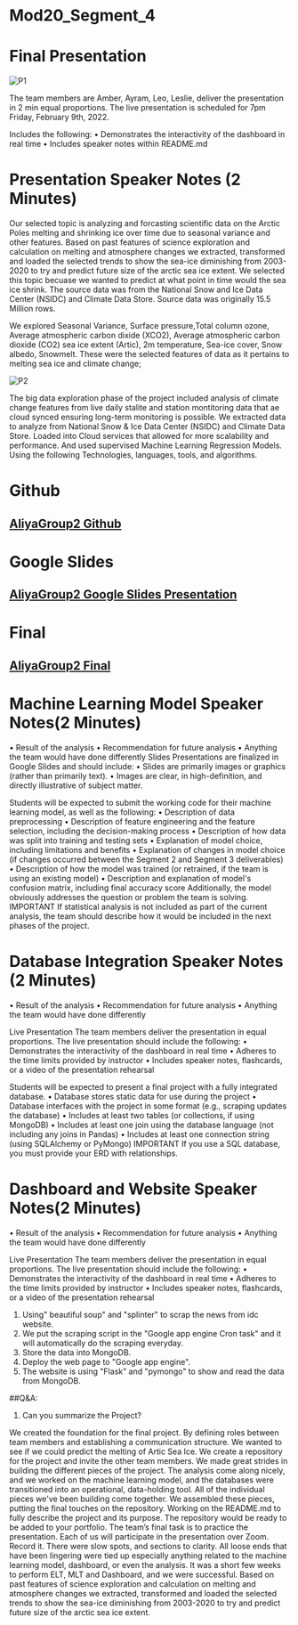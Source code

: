 # Mod20_Segment_4
# Final Presentation 
![P1](https://github.com/ALIYA2Group/Mod20_Segment_4/blob/main/Pictures/P1.jpg)

The team members are Amber, Ayram, Leo, Leslie, deliver the presentation in 2 min equal proportions. The live presentation is scheduled for 7pm Friday, February 9th, 2022. 

Includes the following:
•	Demonstrates the interactivity of the dashboard in real time 
•	Includes speaker notes within README.md

# Presentation Speaker Notes (2 Minutes)

Our selected topic is analyzing and forcasting scientific data on the Arctic Poles melting and shrinking ice over time due to seasonal variance and other features. Based on past features of science exploration and calculation on melting and atmosphere changes we extracted, transformed and loaded the selected trends to show the sea-ice diminishing from 2003-2020 to try and predict future  size of the arctic sea ice extent.
We selected this topic becuase we wanted to predict at what point in time would the sea ice shrink. The source data was from the National Snow and Ice Data Center (NSIDC) and Climate Data Store. Source data was originally 15.5 Million rows. 

We explored Seasonal Variance, Surface pressure,Total column ozone, Average atmospheric carbon dixide (XCO2), Average atmospheric carbon dioxide (CO2) sea ice extent (Artic), 2m temperature, Sea-ice cover, Snow albedo, Snowmelt. These were the selected features of data as it pertains to melting sea ice and climate change; 

![P2](https://github.com/ALIYA2Group/Mod20_Segment_4/blob/main/Pictures/P2.PNG)

The big data exploration phase of the project included analysis of climate change features from live daily stalite and station montitoring data that ae cloud synced ensuring long-term monitoring is possible. We extracted data to analyze from National Snow & Ice Data Center (NSIDC) and Climate Data Store. Loaded into Cloud services that allowed for more scalability and performance. And used supervised Machine Learning Regression Models. Using the following Technologies, languages, tools, and algorithms.

# Github 
## [AliyaGroup2 Github](https://github.com/ALIYA2Group)

# Google Slides
## [AliyaGroup2 Google Slides Presentation](https://docs.google.com/presentation/d/e/2PACX-1vTcX9jJk6ygnS3amtgkJ-ByMINvXs98Os4At5uzAr8ARsh10iMweahxc6NGSYjBHSQ_T0KmloQUrV55/pub?start=true&loop=true&delayms=3000)

# Final 
## [AliyaGroup2 Final](https://seaiceanalysis.appspot.com/)

# Machine Learning Model Speaker Notes(2 Minutes)

•	Result of the analysis
•	Recommendation for future analysis
•	Anything the team would have done differently
Slides
Presentations are finalized in Google Slides and should include:
•	Slides are primarily images or graphics (rather than primarily text).
•	Images are clear, in high-definition, and directly illustrative of subject matter.

Students will be expected to submit the working code for their machine learning model, as well as the following:
•	Description of data preprocessing
•	Description of feature engineering and the feature selection, including the decision-making process
•	Description of how data was split into training and testing sets
•	Explanation of model choice, including limitations and benefits
•	Explanation of changes in model choice (if changes occurred between the Segment 2 and Segment 3 deliverables)
•	Description of how the model was trained (or retrained, if the team is using an existing model)
•	Description and explanation of model's confusion matrix, including final accuracy score
Additionally, the model obviously addresses the question or problem the team is solving.
IMPORTANT
If statistical analysis is not included as part of the current analysis, the team should describe how it would be included in the next phases of the project.

# Database Integration Speaker Notes (2 Minutes)
•	Result of the analysis
•	Recommendation for future analysis
•	Anything the team would have done differently

Live Presentation
The team members deliver the presentation in equal proportions. The live presentation should include the following:
•	Demonstrates the interactivity of the dashboard in real time
•	Adheres to the time limits provided by instructor
•	Includes speaker notes, flashcards, or a video of the presentation rehearsal

Students will be expected to present a final project with a fully integrated database.
•	Database stores static data for use during the project
•	Database interfaces with the project in some format (e.g., scraping updates the database)
•	Includes at least two tables (or collections, if using MongoDB)
•	Includes at least one join using the database language (not including any joins in Pandas)
•	Includes at least one connection string (using SQLAlchemy or PyMongo)
IMPORTANT
If you use a SQL database, you must provide your ERD with relationships.

# Dashboard and Website Speaker Notes(2 Minutes)
•	Result of the analysis
•	Recommendation for future analysis
•	Anything the team would have done differently

Live Presentation
The team members deliver the presentation in equal proportions. The live presentation should include the following:
•	Demonstrates the interactivity of the dashboard in real time
•	Adheres to the time limits provided by instructor
•	Includes speaker notes, flashcards, or a video of the presentation rehearsal

1. Using" beautiful soup" and "splinter" to scrap the news from idc website.
2. We put the scraping script in the "Google app engine Cron task" and it will automatically do the scraping everyday.
3. Store the data into MongoDB.
4. Deploy the web page to "Google app engine".
5. The website is using "Flask" and "pymongo" to show and read the data from MongoDB.


##Q&A:

1. Can you summarize the Project?  

We created the foundation for the final project. By defining roles between team members and establishing a communication structure. We wanted to see if we could predict the melting of Artic Sea Ice. We create a repository for the project and invite the other team members. We made great strides in building the different pieces of the project. The analysis come along nicely, and we worked on the machine learning model, and the databases were transitioned into an operational, data-holding tool. All of the individual pieces we've been building come together. We assembled these pieces, putting the final touches on the repository. Working on the README.md to fully describe the project and its purpose. The repository would be ready to be added to your portfolio. The team’s final task is to practice the presentation. Each of us will participate in the presentation over Zoom. Record it. There were slow spots, and sections to clarity. All loose ends that have been lingering were tied up especially anything related to the machine learning model, dashboard, or even the analysis. It was a short few weeks to perform ELT, MLT and Dashboard, and we were successful.  Based on past features of science exploration and calculation on melting and atmosphere changes we extracted, transformed and loaded the selected trends to  show the sea-ice diminishing from 2003-2020 to try and predict future  size of the arctic sea ice extent.
